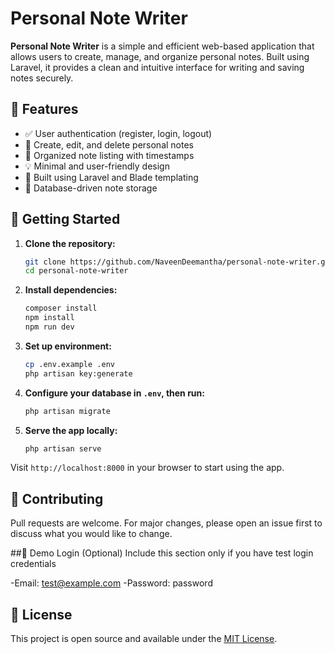 # Personal Note Writer

**Personal Note Writer** is a simple and efficient web-based application that allows users to create, manage, and organize personal notes. Built using Laravel, it provides a clean and intuitive interface for writing and saving notes securely.

## 🔑 Features

- ✅ User authentication (register, login, logout)
- 📝 Create, edit, and delete personal notes
- 📁 Organized note listing with timestamps
- 💡 Minimal and user-friendly design
- 🧱 Built using Laravel and Blade templating
- 💾 Database-driven note storage

## 🚀 Getting Started

1. **Clone the repository:**
   ```bash
   git clone https://github.com/NaveenDeemantha/personal-note-writer.git
   cd personal-note-writer
   ```

2. **Install dependencies:**
   ```bash
   composer install
   npm install
   npm run dev
   ```

3. **Set up environment:**
   ```bash
   cp .env.example .env
   php artisan key:generate
   ```

4. **Configure your database in `.env`, then run:**
   ```bash
   php artisan migrate
   ```

5. **Serve the app locally:**
   ```bash
   php artisan serve
   ```

Visit `http://localhost:8000` in your browser to start using the app.

## 🤝 Contributing

Pull requests are welcome. For major changes, please open an issue first to discuss what you would like to change.


##🧪 Demo Login (Optional)
Include this section only if you have test login credentials

-Email: test@example.com
-Password: password

## 📄 License

This project is open source and available under the [MIT License](LICENSE).
